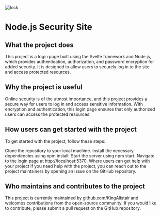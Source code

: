 ![lock](https://user-images.githubusercontent.com/60754393/235303876-5cae66e8-0146-4ef8-a857-2ba426fdd52b.jpg)

# Node.js Security Site

## What the project does

This project is a login page built using the Svelte framework and Node.js, which provides authentication, authorization, and password encryption for added security. It is designed to allow users to securely log in to the site and access protected resources.

## Why the project is useful

Online security is of the utmost importance, and this project provides a secure way for users to log in and access sensitive information. With encryption and authentication, this login page ensures that only authorized users can access the protected resources.

## How users can get started with the project

To get started with the project, follow these steps:

Clone the repository to your local machine.
Install the necessary dependencies using npm install.
Start the server using npm start.
Navigate to the login page at http://localhost:5370.
Where users can get help with your project
If you need help with the project, you can reach out to the project maintainers by opening an issue on the GitHub repository.

## Who maintains and contributes to the project

This project is currently maintained by github.com/KingAlistair and welcomes contributions from the open-source community. If you would like to contribute, please submit a pull request on the GitHub repository.
